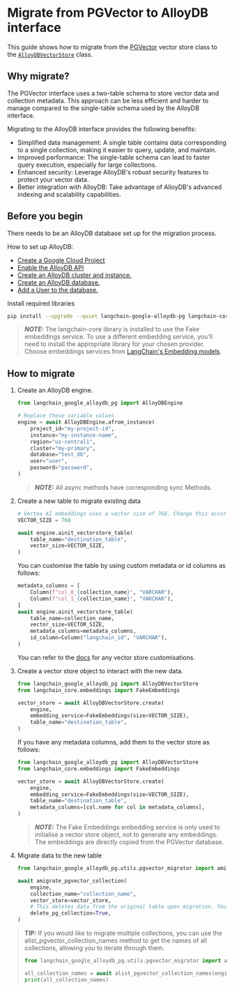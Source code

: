 # Migrate from PGVector to AlloyDB interface

This guide shows how to migrate from the [PGVector](https://github.com/langchain-ai/langchain-postgres) vector store class to the [`AlloyDBVectorStore`](https://github.com/googleapis/langchain-google-alloydb-pg-python) class.

## Why migrate?

The PGVector interface uses a two-table schema to store vector data and collection metadata.  This approach can be less efficient and harder to manage compared to the single-table schema used by the AlloyDB interface.

Migrating to the AlloyDB interface provides the following benefits:

- Simplified data management: A single table contains data corresponding to a single collection, making it easier to query, update, and maintain.
- Improved performance: The single-table schema can lead to faster query execution, especially for large collections.
- Enhanced security: Leverage AlloyDB's robust security features to protect your vector data.
- Better integration with AlloyDB: Take advantage of AlloyDB's advanced indexing and scalability capabilities.

## Before you begin
There needs to be an AlloyDB database set up for the migration process.

How to set up AlloyDB:

- [Create a Google Cloud Project](https://developers.google.com/workspace/guides/create-project)
- [Enable the AlloyDB API](https://console.cloud.google.com/flows/enableapi?apiid=alloydb.googleapis.com)
- [Create an AlloyDB cluster and instance.](https://cloud.google.com/alloydb/docs/cluster-create)
- [Create an AlloyDB database.](https://cloud.google.com/alloydb/docs/quickstart/create-and-connect)
- [Add a User to the database.](https://cloud.google.com/alloydb/docs/database-users/about)

Install required libraries

```bash
pip install --upgrade --quiet langchain-google-alloydb-pg langchain-core
```

> **_NOTE:_**  The langchain-core library is installed to use the Fake embeddings service. To use a different embedding service, you'll need to install the appropriate library for your chosen provider. Choose embeddings services from [LangChain's Embedding models](https://python.langchain.com/v0.2/docs/integrations/text_embedding/).

## How to migrate

1. Create an AlloyDB engine.

    ```python
    from langchain_google_alloydb_pg import AlloyDBEngine

    # Replace these variable values
    engine = await AlloyDBEngine.afrom_instance(
        project_id="my-project-id",
        instance="my-instance-name",
        region="us-central1",
        cluster="my-primary",
        database="test_db",
        user="user",
        password="password",
    )
    ```

    > **_NOTE:_** All async methods have corresponding sync Methods.

2. Create a new table to migrate existing data

    ```python
    # Vertex AI embeddings uses a vector size of 768. Change this according to your embeddings service.
    VECTOR_SIZE = 768

    await engine.ainit_vectorstore_table(
        table_name="destination_table",
        vector_size=VECTOR_SIZE,
    )
    ```

    You can customise the table by using custom metadata or id columns as follows:

    ```python
    metadata_columns = [
        Column(f"col_0_{collection_name}", "VARCHAR"),
        Column(f"col_1_{collection_name}", "VARCHAR"),
    ]
    await engine.ainit_vectorstore_table(
        table_name=collection_name,
        vector_size=VECTOR_SIZE,
        metadata_columns=metadata_columns,
        id_column=Column("langchain_id", "VARCHAR"),
    )
    ```

    You can refer to the [docs](https://cloud.google.com/python/docs/reference/langchain-google-alloydb-pg/latest/langchain_google_alloydb_pg.alloydb_vectorstore.AlloyDBVectorStore#langchain_google_alloydb_pg_alloydb_vectorstore_AlloyDBVectorStore_create) for any vector store customisations.

3. Create a vector store object to interact with the new data.

    ```python
    from langchain_google_alloydb_pg import AlloyDBVectorStore
    from langchain_core.embeddings import FakeEmbeddings

    vector_store = await AlloyDBVectorStore.create(
        engine,
        embedding_service=FakeEmbeddings(size=VECTOR_SIZE),
        table_name="destination_table",
    )
    ```

    If you have any metadata columns, add them to the vector store as follows:

    ```python
    from langchain_google_alloydb_pg import AlloyDBVectorStore
    from langchain_core.embeddings import FakeEmbeddings

    vector_store = await AlloyDBVectorStore.create(
        engine,
        embedding_service=FakeEmbeddings(size=VECTOR_SIZE),
        table_name="destination_table",
        metadata_columns=[col.name for col in metadata_columns],
    )
    ```

    > **_NOTE:_** The Fake Embeddings embedding service is only used to initialise a vector store object, not to generate any embeddings. The embeddings are directly copied from the PGVector database.

4. Migrate data to the new table

    ```python
    from langchain_google_alloydb_pg.utils.pgvector_migrator import amigrate_pgvector_collection

    await amigrate_pgvector_collection(
        engine,
        collection_name="collection_name",
        vector_store=vector_store,
        # This deletes data from the original table upon migration. You can choose to turn it off.
        delete_pg_collection=True,
    )
    ```

> **TIP:** If you would like to migrate multiple collections, you can use the alist_pgvector_collection_names method to get the names of all collections, allowing you to iterate through them.
>
> ```python
> from langchain_google_alloydb_pg.utils.pgvector_migrator import alist_pgvector_collection_names
> 
> all_collection_names = await alist_pgvector_collection_names(engine)
> print(all_collection_names)
> ```
